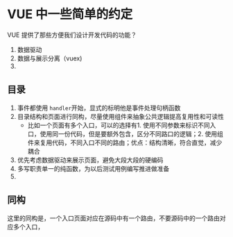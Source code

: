 # VUE 中一些简单的约定

 VUE 提供了那些方便我们设计开发代码的功能？

  1. 数据驱动
  2. 数据与展示分离（vuex)
  3. 

## 目录

  1. 事件都使用 `handler`开始，显式的标明他是事件处理句柄函数
  1. 目录结构和页面进行同构，尽量使用组件来抽象公共逻辑提高复用性和可读性
      * 比如一个页面有多个入口，可以的选择有1. 使用不同参数来标识不同入口，使用同一份代码，但是要额外包含，区分不同路口的逻辑；2. 使用组件来复用代码，不同入口不同的路由；优点：结构清晰，符合直觉，减少耦合
  1. 优先考虑数据驱动来展示页面，避免大段大段的硬编码
  1. 多写职责单一的纯函数，为以后测试用例编写推进做准备
  1. 

## 同构

这里的同构是，一个入口页面对应在源码中有一个路由，不要源码中的一个路由对应多个入口，
